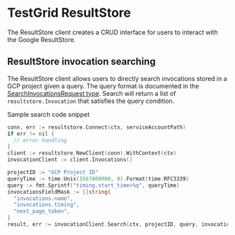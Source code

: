 # TestGrid ResultStore
The ResultStore client creates a CRUD interface for users to interact with the Google ResultStore.

## ResultStore invocation searching
The ResultStore client allows users to directly search invocations stored in a
GCP project given a query. The query format is documented in the
[SearchInvocationsRequest
type](https://godoc.org/google.golang.org/genproto/googleapis/devtools/resultstore/v2#SearchInvocationsRequest).
Search will return a list of `resultstore.Invocation` that satisfies the query condition.

Sample search code snippet
```go
conn, err := resultstore.Connect(ctx, serviceAccountPath)
if err != nil {
  // error handling
}
client := resultstore.NewClient(conn).WithContext(ctx)
invocationClient := client.Invocations()

projectID := "GCP Project ID"
queryTime := time.Unix(1567800000, 0).Format(time.RFC3339)
query := fmt.Sprintf("timing.start_time>%q", queryTime)
invocationsFieldMask := []string{
  "invocations.name",
  "invocations.timing",
  "next_page_token",
}
result, err := invocationClient.Search(ctx, projectID, query, invocationsFieldMask...)
```

